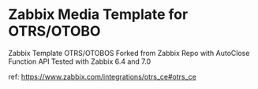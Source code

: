 # Zabbix Media Template for OTRS/OTOBO
Zabbix Template OTRS/OTOBOS Forked from Zabbix Repo with AutoClose Function API
Tested with Zabbix 6.4 and 7.0

ref: https://www.zabbix.com/integrations/otrs_ce#otrs_ce 

